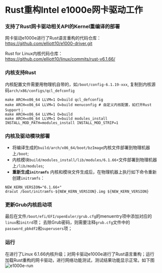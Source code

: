 # Rust重构Intel e1000e网卡驱动工作

### 支持了Rust网卡驱动相关API的Kernel重编译的部署
网卡驱动e1000e进行了Rust语言重构的代码仓库：
https://github.com/elliott10/e1000-driver.git

Rust for Linux内核代码仓库：
https://github.com/elliott10/linux/commits/rust-v6.1.66/

### 内核支持Rust
内核配置文件需要用物理机自带的，如`/boot/config-6.1.19-xxx`, 复制到内核源码`arch/x86/configs/qcl_defconfig`
```
make ARCH=x86_64 LLVM=1 O=build qcl_defconfig
make ARCH=x86_64 LLVM=1 O=build menuconfig # 自定义内核配置，如打开Rust Support；
make ARCH=x86_64 LLVM=1 O=build
make ARCH=x86_64 LLVM=1 O=build modules_install INSTALL_MOD_PATH=modules_install INSTALL_MOD_STRIP=1
```

### 内核及驱动模块部署
* 将编译生成的`build/arch/x86_64/boot/bzImage`内核文件部署到物理机器上`/boot`;
* 内核模块`build/modules_install/lib/modules/6.1.66+`文件部署到物理机器上`/lib/modules`;
* **重新生成`initramfs`**
内核和模块文件生成后，在物理机器上执行如下命令重新创建`initramfs`：
```
NEW_KERN_VERSION="6.1.66+"
dracut /boot/initramfs-${NEW_KERN_VERSION}.img ${NEW_KERN_VERSION}
```
### 更新Grub内核启动项
最后在文件`/boot/efi/EFI/openEuler/grub.cfg`的menuentry项中添加对应的`linux`和`initrd`项；
去除Grub密码，则需要注释`grub.cfg`文件中的`password_pbkdf2`和`superusers`项；

### 运行
在进行了Linux 6.1.66内核升级；对网卡驱动e1000e进行了Rust语言重构；运行加载Rust重构的网卡驱动，进行网络功能测试，测试结果功能显示正常。如下图
![e1000e-run](https://github.com/rcore-os/e1000-driver/assets/8327091/22f44766-cd30-4813-a700-31e42e0fee70)

